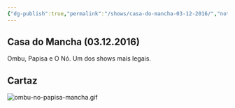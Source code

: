 ```yaml
---
{"dg-publish":true,"permalink":"/shows/casa-do-mancha-03-12-2016/","noteIcon":"✦"}
---
```


## Casa do Mancha (03.12.2016)
Ombu, Papisa e O Nó. Um dos shows mais legais.

## Cartaz
![ombu-no-papisa-mancha.gif](/img/user/img/ombu-no-papisa-mancha.gif)